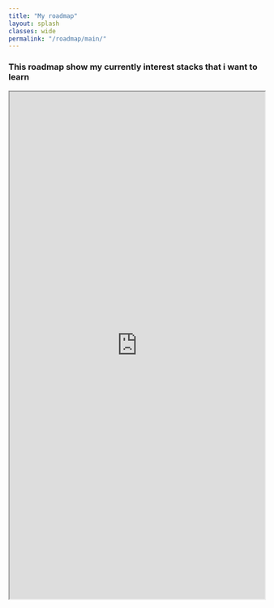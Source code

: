 ```yaml
---
title: "My roadmap"
layout: splash
classes: wide
permalink: "/roadmap/main/"
---
```


### This roadmap show my currently interest stacks that i want to learn

<iframe src="https://roadmap.sh/r/embed?id=67531b5fecc889bb0df2ef5e" width="100%" height="1000px" frameBorder="1"
></iframe>
